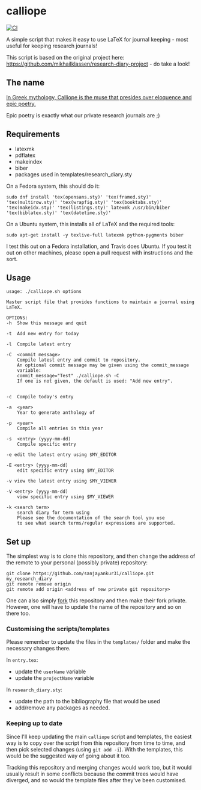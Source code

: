 # calliope

 [![CI](https://github.com/sanjayankur31/calliope/actions/workflows/ci.yml/badge.svg)](https://github.com/sanjayankur31/calliope/actions/workflows/ci.yml)

A simple script that makes it easy to use LaTeX for journal keeping - most useful for keeping research journals!

This script is based on the original project here: https://github.com/mikhailklassen/research-diary-project - do take a look!

## The name

[In Greek mythology, Calliope is the muse that presides over eloquence and epic poetry.](https://en.wikipedia.org/wiki/Calliope)

Epic poetry is exactly what our private research journals are ;)

## Requirements


- latexmk
- pdflatex
- makeindex
- biber
- packages used in templates/research_diary.sty

On a Fedora system, this should do it:

```
sudo dnf install 'tex(opensans.sty)' 'tex(framed.sty)' 'tex(multirow.sty)' 'tex(wrapfig.sty)' 'tex(booktabs.sty)' 'tex(makeidx.sty)' 'tex(listings.sty)' latexmk /usr/bin/biber 'tex(biblatex.sty)' 'tex(datetime.sty)'
```

On a Ubuntu system, this installs all of LaTeX and the required tools:

```
sudo apt-get install -y texlive-full latexmk python-pygments biber
```

I test this out on a Fedora installation, and Travis does Ubuntu. If you test
it out on other machines, please open a pull request with instructions and the
sort.

## Usage

```
usage: ./calliope.sh options

Master script file that provides functions to maintain a journal using LaTeX.

OPTIONS:
-h  Show this message and quit

-t  Add new entry for today

-l  Compile latest entry

-C  <commit message>
    Compile latest entry and commit to repository.
    An optional commit message may be given using the commit_message
    variable:
    commit_message="Test" ./calliope.sh -C
    If one is not given, the default is used: "Add new entry".


-c  Compile today's entry

-a  <year>
    Year to generate anthology of

-p  <year>
    Compile all entries in this year

-s  <entry> (yyyy-mm-dd)
    Compile specific entry

-e edit the latest entry using $MY_EDITOR

-E <entry> (yyyy-mm-dd)
    edit specific entry using $MY_EDITOR

-v view the latest entry using $MY_VIEWER

-V <entry> (yyyy-mm-dd)
    view specific entry using $MY_VIEWER

-k <search term>
    search diary for term using
    Please see the documentation of the search tool you use
    to see what search terms/regular expressions are supported.
```

## Set up

The simplest way is to clone this repository, and then change the address of
the remote to your personal (possibly private) repository:

```
git clone https://github.com/sanjayankur31/calliope.git my_research_diary
git remote remove origin
git remote add origin <address of new private git repository>
```

One can also simply [fork](https://github.com/sanjayankur31/calliope#fork-destination-box) this
repository and then make their fork private. However, one will have to update
the name of the repository and so on there too.

### Customising the scripts/templates

Please remember to update the files in the `templates/` folder and make
the necessary changes there.

In `entry.tex`:

- update the `userName` variable
- update the `projectName` variable

In `research_diary.sty`:

- update the path to the bibliography file that would be used
- add/remove any packages as needed.


### Keeping up to date

Since I'll keep updating the main `calliope` script and templates, the
easiest way is to copy over the script from this repository from time to time,
and then pick selected changes (using `git add -i`). With the templates,
this would be the suggested way of going about it too.

Tracking this repository and merging changes would work too, but it would
usually result in some conflicts because the commit trees would have diverged,
and so would the template files after they've been customised.
